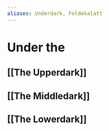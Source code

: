 ```yaml
---
aliases: Underdark, Foldekalatt
---
```

# Under the 
## [[The Upperdark]]
## [[The Middledark]]
## [[The Lowerdark]]